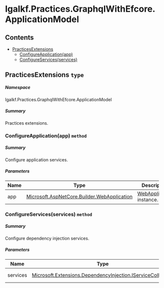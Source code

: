 <a name='assembly'></a>
# Igalkf.Practices.GraphqlWithEfcore.ApplicationModel

## Contents

- [PracticesExtensions](#T-Igalkf-Practices-GraphqlWithEfcore-ApplicationModel-PracticesExtensions 'Igalkf.Practices.GraphqlWithEfcore.ApplicationModel.PracticesExtensions')
  - [ConfigureApplication(app)](#M-Igalkf-Practices-GraphqlWithEfcore-ApplicationModel-PracticesExtensions-ConfigureApplication-Microsoft-AspNetCore-Builder-WebApplication- 'Igalkf.Practices.GraphqlWithEfcore.ApplicationModel.PracticesExtensions.ConfigureApplication(Microsoft.AspNetCore.Builder.WebApplication)')
  - [ConfigureServices(services)](#M-Igalkf-Practices-GraphqlWithEfcore-ApplicationModel-PracticesExtensions-ConfigureServices-Microsoft-Extensions-DependencyInjection-IServiceCollection- 'Igalkf.Practices.GraphqlWithEfcore.ApplicationModel.PracticesExtensions.ConfigureServices(Microsoft.Extensions.DependencyInjection.IServiceCollection)')

<a name='T-Igalkf-Practices-GraphqlWithEfcore-ApplicationModel-PracticesExtensions'></a>
## PracticesExtensions `type`

##### Namespace

Igalkf.Practices.GraphqlWithEfcore.ApplicationModel

##### Summary

Practices extensions.

<a name='M-Igalkf-Practices-GraphqlWithEfcore-ApplicationModel-PracticesExtensions-ConfigureApplication-Microsoft-AspNetCore-Builder-WebApplication-'></a>
### ConfigureApplication(app) `method`

##### Summary

Configure application services.

##### Parameters

| Name | Type | Description |
| ---- | ---- | ----------- |
| app | [Microsoft.AspNetCore.Builder.WebApplication](#T-Microsoft-AspNetCore-Builder-WebApplication 'Microsoft.AspNetCore.Builder.WebApplication') | [WebApplication](#T-Microsoft-AspNetCore-Builder-WebApplication 'Microsoft.AspNetCore.Builder.WebApplication') instance. |

<a name='M-Igalkf-Practices-GraphqlWithEfcore-ApplicationModel-PracticesExtensions-ConfigureServices-Microsoft-Extensions-DependencyInjection-IServiceCollection-'></a>
### ConfigureServices(services) `method`

##### Summary

Configure dependency injection services.

##### Parameters

| Name | Type | Description |
| ---- | ---- | ----------- |
| services | [Microsoft.Extensions.DependencyInjection.IServiceCollection](#T-Microsoft-Extensions-DependencyInjection-IServiceCollection 'Microsoft.Extensions.DependencyInjection.IServiceCollection') | [IServiceCollection](#T-Microsoft-Extensions-DependencyInjection-IServiceCollection 'Microsoft.Extensions.DependencyInjection.IServiceCollection') instance. |
